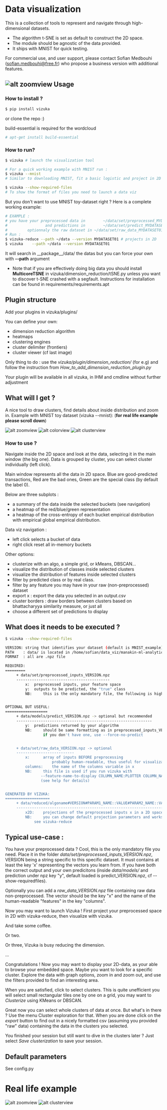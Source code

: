 Data visualization
==================

This is a collection of tools to represent and navigate through high-dimensional datasets.
 * The algorithm t-SNE is set as default to construct the 2D space.
 * The module should be agnostic of the data provided.
 * It ships with MNIST for quick testing.

For commercial use, and user support, please contact Sofian Medbouhi (sofian.medbouhi@free.fr) who propose a business version with additional features.

![alt zoomview](docs/zoom_view.png)
Usage
-----
### How to install ?
```sh
$ pip install vizuka
```
or clone the repo :)

build-essential is required for the wordcloud
```sh
# apt-get install build-essential
```


### How to run?


```sh
$ vizuka # launch the visualization tool

# For a quick working example with MNIST run :
$ vizuka --mnist
# Similar to downloading MNIST, fit a basic logistic and project in 2D with tSNE

$ vizuka --show-required-files
# To show the format of files you need to launch a data viz
```

But you don't want to use MNIST toy-dataset right ? Here is a complete working example:
```sh
# EXAMPLE :
# you have your preprocessed data in 		~/data/set/preprocessed_MYDATASET01.npz
#                 and predictions in 		~/data/set/predict_MYDATASET01.npz
#		  optionnaly the raw dataset in ~/data/set/raw_data_MYDATASET01.npz
# Run :
$ vizuka-reduce --path ~/data --version MYDATASET01 # projects in 2D
$ vizuka 	--path ~/data --version MYDATASET01
```


It will search in \_\_package\_\_/data/ the datas but you can force your own with __--path__ argument

* Note that if you are effectively doing big data you should install **MulticoreTSNE** in vizuka/dimension\_reduction/tSNE.py unless you want to discover t-SNE crashed with a segfault. Instructions for installation can be found in requirements/requirements.apt

Plugin structure
----------------
Add your plugins in vizuka/plugins/

You can define your own:
 * dimension reduction algorithm
 * heatmaps
 * clustering engines
 * cluster delimiter (frontiers)
 * cluster viewer (cf last image)

Only thing to do : use the *vizuka/plugin/dimension\_reduction/* (for e.g) and follow the instruction from *How\_to\_add\_dimension\_reduction\_plugin.py*

Your plugin will be available in all vizuka, in IHM and cmdline without further adjustment

What will I get ?
-----------------

A nice tool to draw clusters, find details about inside distribution and zoom in.
Example with MNIST toy dataset (vizuka --mnist): (**for real life example please scroll down**)

![alt zoomview](docs/main_view.png)
![alt colorview](docs/color_alternative.png)
![alt clusterview](docs/cluster_view.png)


### How to use ?
Navigate inside the 2D space and look at the data, selecting it in the main window (the big one). Data is grouped by cluster, you can select cluster individually (left click).

Main window represents all the data in 2D space. Blue are good-predicted transactions, Red are the bad ones, Green are the special class (by default the label 0).

Below are three subplots :
* a summary of the data inside the selected buckets (see navigation)
* a heatmap of the red/blue/green representation
* a heatmap of the cross-entropy of each bucket empirical distribution with empirical global empirical distribution.

Data viz navigation :
* left click selects a bucket of data
* right click reset all in-memory buckets

Other options:
* clusterize with an algo, a simple grid, or kMeans, DBSCAN...
* visualize the distribution of classes inside selected clusters
* visualize the distribution of features inside selected clusters
* filter by predicted class or by real class.
* filter by any feature you may have in your raw (non-preprocessed) dataset
* export x : export the data you selected in an output.csv 
* cluster borders : draw borders between clusters based on bhattacharyya similarity measure, or just all
* choose a different set of predictions to display

What does it needs to be executed ?
-----------------------------------

```sh
$ vizuka --show-required-files

VERSION: string that identifies your dataset (default is MNIST_example)
PATH	: data/ is located in /home/sofian/data_viz/manakin-ml-analytics/vizuka, change with --path
FORMAT	: all are .npz file

REQUIRED:
=========
	 + data/set/preprocessed_inputs_VERSION.npz
	 ------------------------------------------
		 x:	 preprocessed inputs, your feature space
		 y:	 outputs to be predicted, the "true" class
		 NB:	 this is the only mandatory file, the following is highly recommended:


OPTIONAL BUT USEFUL:
===================
	 + data/models/predict_VERSION.npz -> optional but recommended
	 -------------------------------------------------------------
		 y:	 predictions returned by your algorithm
		 NB:	 should be same formatting as in preprocessed_inputs_VERSION["y"])
				 if you don't have one, use --force-no-predict


	 + data/set/raw_data_VERSION.npz -> optional
	 --------------------------
		 x:		 array of inputs BEFORE preprocessing
					 probably human-readable, thus useful for visualization
		 columns:	 the name of the columns variable in x
		 NB:	 this file is used if you run vizuka with
			    --feature-name-to-display COLUMN_NAME:PLOTTER COLUMN_NAME2:PLOTTER2 or
			    (see help for details)


GENERATED BY VIZUKA:
====================
	 + data/reduced/algoname#VERSION#PARAM1_NAME::VALUE#PARAM2_NAME::VALUE.npz
	 ------------------------------------------------------------------------
		 x2D:	 projections of the preprocessed inputs x in a 2D space
		 NB:	 you can change default projection parameters and works with several ones
			 see vizuka-reduce

```

Typical use-case :
------------------

You have your preprocessed data ? Cool, this is the only mandatory file you need. Place it in the folder *data/set/preprocessed_inputs\_VERSION.npz*, VERSION being a string specific to this specific dataset. It must contains at least the key 'x' representing the vectors you learn from. If you have both the correct output and your own predicitons (inside *data/models/* and prediction under npz key "y", default loaded is predict_VERSION.npz, cf --show-requiredfiles).

Optionally you can add a *raw_data_VERSION.npz* file containing raw data non-preprocessed. The vector should be the key "x" and the name of the human-readable "features" in the key "columns".

Now you may want to launch Vizuka ! First project your preprocessed space in 2D with vizuka-reduce, then visualize with vizuka.

And take some coffee.

Or two.

Or three, Vizuka is busy reducing the dimension.

...

Congratulations ! Now you may want to display your 2D-data, as your able to browse your embedded space. Maybe you want to look for a specific cluster. Explore the data with graph options, zoom in and zoom out, and use the filters provided to find an interesting area.

When you are satisfied, click to select clusters. This is quite unefficient you will select small rectangular tiles one by one on a grid, you may want to *Clusterize* using KMeans or DBSCAN.

Great now you can select whole clusters of data at once. But what's in there ? Use the menu Cluster exploration for that. When you are done click on the *export* button to find out in a nicely formatted csv (assuming you provided "raw" data) containing the data in the clusters you selected.

You finished your session but still want to dive in the clusters later ? Just select *Save clusterization* to save your session.


Default parameters
------------------

See config.py

Real life example
=================

![alt zoomview](docs/zoom_view.png)
![alt clusterview](docs/cluster_view-mana.png)
